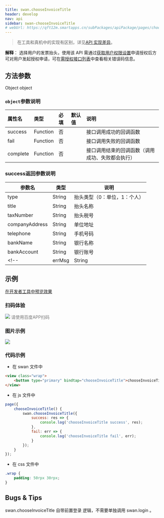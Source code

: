 ```yaml
---
title: swan.chooseInvoiceTitle
header: develop
nav: api
sidebar: swan-chooseInvoiceTitle
# webUrl: https://qft12m.smartapps.cn/subPackages/apiPackage/pages/chooseInvoiceTitle/chooseInvoiceTitle
---
```

 

> 在工具和真机中的实现有区别，详见[API 实现差异](https://smartapp.baidu.com/docs/develop/devtools/diff/)。

**解释**： 选择用户的发票抬头，使用该 API 需通过[获取用户权限设置](https://smartprogram.baidu.com/docs/develop/api/open/authorize_set/)申请授权后方可对用户发起授权申请，可在[需授权接口列表](https://smartprogram.baidu.com/docs/develop/api/open/authorize_list/)中查看相关错误码信息。

 
## 方法参数 

Object object

### `object`参数说明 

|属性名 |类型  |必填 | 默认值 |说明|
|:---- |:---- |:---- |:----|:----|
|success | Function |  否  | | 接口调用成功的回调函数|
|fail   | Function  |  否  | | 接口调用失败的回调函数|
|complete  |  Function  |  否 | |  接口调用结束的回调函数（调用成功、失败都会执行）|

### success返回参数说明 

|参数名 |类型 | 说明|
|---- | ---- | ---- |
|type|    String|  抬头类型（0：单位，1：个人）|
|title|   String|  抬头名称|
|taxNumber|   String|  抬头税号|
|companyAddress|  String|  单位地址|
|telephone|   String|  手机号码|
|bankName|    String|  银行名称|
|bankAccount| String|  银行账号|
<!-- |errMsg|  String|  接口调用结果| -->
## 示例

<a href="swanide://fragment/cc76d7bff883f25aae817297814658931559043491920" title="在开发者工具中预览效果" target="_self">在开发者工具中预览效果</a>

### 扫码体验

<div class='scan-code-container'>
    <img src="https://b.bdstatic.com/miniapp/assets/images/doc_demo/chooseInvoiceTitle.png" class="demo-qrcode-image" />
    <font color=#777 12px>请使用百度APP扫码</font>
</div>

###  图片示例  
<div class="m-doc-custom-examples">
    <div class="m-doc-custom-examples-correct">
        <img src="https://b.bdstatic.com/miniapp/images/chooseInvoiceTitle.gif">
    </div>
    <div class="m-doc-custom-examples-correct">
        <img src=" ">
    </div>
    <div class="m-doc-custom-examples-correct">
        <img src=" ">
    </div>     
</div> 


### 代码示例 



* 在 swan 文件中

```html
<view class="wrap">
    <button type="primary" bindtap="chooseInvoiceTitle">chooseInvoiceTitle</button>
</view>
```

* 在 js 文件中

```js
page({
    chooseInvoiceTitle() {
        swan.chooseInvoiceTitle({
            success: res => {
                console.log('chooseInvoiceTitle success', res);
            },
            fail: err => {
                console.log('chooseInvoiceTitle fail', err);
            }
        });
    }
});
```
* 在 css 文件中

```css
.wrap {
    padding: 50rpx 30rpx;
}
```


## Bugs & Tips 

swan.chooseInvoiceTitle 自带前置登录  逻辑，不需要单独调用 swan.login 。


 
